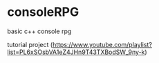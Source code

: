 # consoleRPG
basic c++ console rpg

tutorial project (https://www.youtube.com/playlist?list=PL6xSOsbVA1eZ4JHn9T43TXBodSW_9ny-k)
